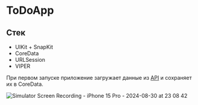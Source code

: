 # ToDoApp

## Стек

- UIKit + SnapKit
- CoreData
- URLSession
- VIPER

При первом запуске приложение загружает данные из [API](https://dummyjson.com/todos) и сохраняет их в CoreData.

![Simulator Screen Recording - iPhone 15 Pro - 2024-08-30 at 23 08 42](https://github.com/user-attachments/assets/bb6369d3-ff4d-4225-9f09-075d8bb51ca0)
